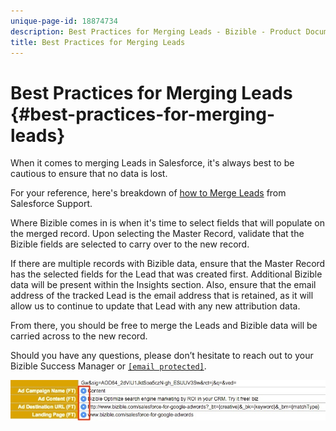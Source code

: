 ```yaml
---
unique-page-id: 18874734
description: Best Practices for Merging Leads - Bizible - Product Documentation
title: Best Practices for Merging Leads
---
```


# Best Practices for Merging Leads {#best-practices-for-merging-leads}

When it comes to merging Leads in Salesforce, it's always best to be cautious to ensure that no data is lost.   
  
For your reference, here's breakdown of [how to Merge Leads](http://help.salesforce.com/HTViewHelpDoc?id=leads_merge.htm&language=en_US) from Salesforce Support.  
  
Where Bizible comes in is when it's time to select fields that will populate on the merged record. Upon selecting the Master Record, validate that the Bizible fields are selected to carry over to the new record.  
  
If there are multiple records with Bizible data, ensure that the Master Record has the selected fields for the Lead that was created first. Additional Bizible data will be present within the Insights section. Also, ensure that the email address of the tracked Lead is the email address that is retained, as it will allow us to continue to update that Lead with any new attribution data.  
  
From there, you should be free to merge the Leads and Bizible data will be carried across to the new record.  
  
Should you have any questions, please don’t hesitate to reach out to your Bizible Success Manager or [`[email protected]`](http://docs.marketo.com/cdn-cgi/l/email-protection#6c1f191c1c031e182c0e0516050e0009420f0301).

![](assets/1.jpg)

